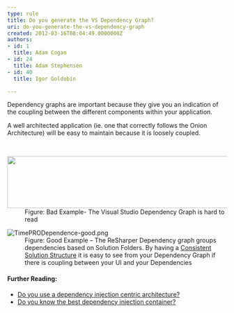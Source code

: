 ```yaml
---
type: rule
title: Do you generate the VS Dependency Graph?
uri: do-you-generate-the-vs-dependency-graph
created: 2012-03-16T08:04:49.0000000Z
authors:
- id: 1
  title: Adam Cogan
- id: 24
  title: Adam Stephensen
- id: 40
  title: Igor Goldobin

---
```




<span class='intro'> <p>​Dependency graphs are important because they give you an indication of the coupling between the different components within your application.</p><p>
A well architected application (ie. one that correctly follows the Onion Architecture) will be easy to maintain because it is loosely coupled.</p>
 </span>

​ 
<dl class="badImage"><dt>
      <img src="/SoftwareDevelopment/RulestobetterArchitectureandCodeReview/PublishingImages/TimePRODependence.png" class="ssw-rteStyle-ImageArea" alt="" style="height&#58;119px;width&#58;620px;" />
   </dt><dd>Figure&#58; Bad Example- The Visual Studio Dependency Graph is hard to read</dd></dl><dl class="goodImage"><dt>
      <img src="/SoftwareDevelopment/RulestobetterArchitectureandCodeReview/PublishingImages/TimePRODependence-good.png" class="ssw-rteStyle-ImageArea" alt="TimePRODependence-good.png" />
   </dt><dd>Figure&#58; Good Example – The ReSharper Dependency graph groups dependencies based on Solution Folders. By having a 
      <a href="/SoftwareDevelopment/RulesToBetterDotNETProjects/Pages/SolutionStructure.aspx">Consistent Solution Structure</a> it is easy to see from your Dependency Graph if there is coupling between your UI and your Dependencies</dd></dl><h4>Further Reading&#58;</h4>
<ul><li><a href="/SoftwareDevelopment/RulesToBetterMVC/Pages/Use-a-Dependency-Injection-Centric-Architecture.aspx">Do you use a dependency injection centric architecture?</a></li><li><a href="/SoftwareDevelopment/RulestobetterArchitectureandCodeReview/Pages/Do-You-Know-the-Best-Dependency-Injection-Container.aspx">Do you know the best dependency injection container?</a>​</li></ul>


